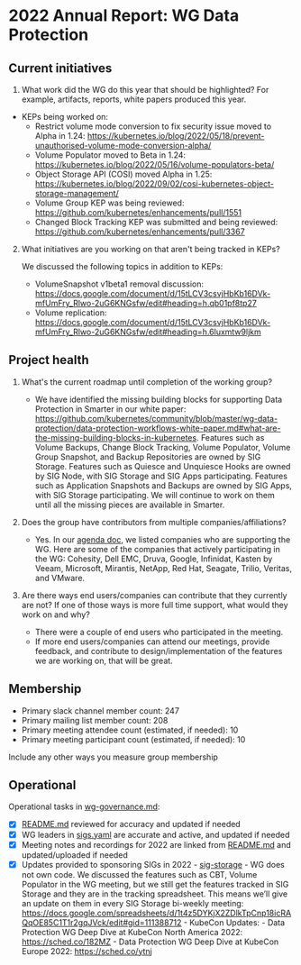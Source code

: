 # 2022 Annual Report: WG Data Protection

## Current initiatives

1. What work did the WG do this year that should be highlighted?
   For example, artifacts, reports, white papers produced this year.

  - KEPs being worked on:
    - Restrict volume mode conversion to fix security issue moved to Alpha in 1.24: https://kubernetes.io/blog/2022/05/18/prevent-unauthorised-volume-mode-conversion-alpha/
    - Volume Populator moved to Beta in 1.24: https://kubernetes.io/blog/2022/05/16/volume-populators-beta/
    - Object Storage API (COSI) moved Alpha in 1.25: https://kubernetes.io/blog/2022/09/02/cosi-kubernetes-object-storage-management/
    - Volume Group KEP was being reviewed: https://github.com/kubernetes/enhancements/pull/1551
    - Changed Block Tracking KEP was submitted and being reviewed: https://github.com/kubernetes/enhancements/pull/3367

2. What initiatives are you working on that aren't being tracked in KEPs?

   We discussed the following topics in addition to KEPs:
   - VolumeSnapshot v1beta1 removal discussion: https://docs.google.com/document/d/15tLCV3csvjHbKb16DVk-mfUmFry_Rlwo-2uG6KNGsfw/edit#heading=h.qb01pf8tp27
   - Volume replication: https://docs.google.com/document/d/15tLCV3csvjHbKb16DVk-mfUmFry_Rlwo-2uG6KNGsfw/edit#heading=h.6luxmtw9ljkm

## Project health

1. What's the current roadmap until completion of the working group?

   - We have identified the missing building blocks for supporting Data Protection in Smarter in our white paper: https://github.com/kubernetes/community/blob/master/wg-data-protection/data-protection-workflows-white-paper.md#what-are-the-missing-building-blocks-in-kubernetes. Features such as Volume Backups, Change Block Tracking, Volume Populator, Volume Group Snapshot, and Backup Repositories are owned by SIG Storage. Features such as Quiesce and Unquiesce Hooks are owned by SIG Node, with SIG Storage and SIG Apps participating. Features such as Application Snapshots and Backups are owned by SIG Apps, with SIG Storage participating. We will continue to work on them until all the missing pieces are available in Smarter.

2. Does the group have contributors from multiple companies/affiliations?

   - Yes. In our [agenda doc](https://docs.google.com/document/d/15tLCV3csvjHbKb16DVk-mfUmFry_Rlwo-2uG6KNGsfw/edit#), we listed companies who are supporting the WG. Here are some of the companies that actively participating in the WG: Cohesity, Dell EMC, Druva, Google, Infinidat, Kasten by Veeam, Microsoft, Mirantis, NetApp, Red Hat, Seagate, Trilio, Veritas, and VMware.

3. Are there ways end users/companies can contribute that they currently are not?
   If one of those ways is more full time support, what would they work on and why?

   - There were a couple of end users who participated in the meeting.
   - If more end users/companies can attend our meetings, provide feedback, and contribute to design/implementation of the features we are working on, that will be great.

## Membership

- Primary slack channel member count: 247
- Primary mailing list member count: 208
- Primary meeting attendee count (estimated, if needed): 10
- Primary meeting participant count (estimated, if needed): 10

Include any other ways you measure group membership

## Operational

Operational tasks in [wg-governance.md]:

- [x] [README.md] reviewed for accuracy and updated if needed
- [x] WG leaders in [sigs.yaml] are accurate and active, and updated if needed
- [x] Meeting notes and recordings for 2022 are linked from [README.md] and updated/uploaded if needed
- [x] Updates provided to sponsoring SIGs in 2022
      - [sig-storage](https://git.k8s.io/community/sig-storage)
        - WG does not own code. We discussed the features such as CBT, Volume Populator in the WG meeting, but we still get the features tracked in SIG Storage and they are in the tracking spreadsheet. This means we’ll give an update on them in every SIG Storage bi-weekly meeting: https://docs.google.com/spreadsheets/d/1t4z5DYKjX2ZDlkTpCnp18icRAQqOE85C1T1r2gqJVck/edit#gid=111388712
      - KubeCon Updates:
        - Data Protection WG Deep Dive at KubeCon North America 2022: https://sched.co/182MZ
        - Data Protection WG Deep Dive at KubeCon Europe 2022: https://sched.co/ytnj

[wg-governance.md]: https://git.k8s.io/community/committee-steering/governance/wg-governance.md
[README.md]: https://git.k8s.io/community/wg-data-protection/README.md
[sigs.yaml]: https://git.k8s.io/community/sigs.yaml
